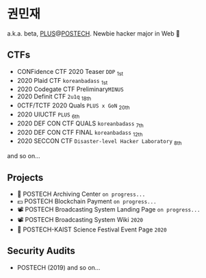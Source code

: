 권민재
===
a.k.a. beta, [PLUS](https://plus.or.kr)@[POSTECH](https://postech.ac.kr).
Newbie hacker major in Web 🥴

## CTFs
- CONFidence CTF 2020 Teaser `DDP` <sub>1st</sub>
- 2020 Plaid CTF `koreanbadass` <sub>1st</sub>
- 2020 Codegate CTF Preliminary`MINUS` <sub></sub>
- 2020 Definit CTF `2u1q` <sub>18th</sub>
- 0CTF/TCTF 2020 Quals `PLUS x GoN` <sub>20th</sub>
- 2020 UIUCTF `PLUS` <sub>6th</sub>
- 2020 DEF CON CTF QUALS `koreanbadass` <sub>7th</sub>
- 2020 DEF CON CTF FINAL `koreanbadass` <sub>12th</sub>
- 2020 SECCON CTF `Disaster-level Hacker Laboratory` <sub>8th</sub>

and so on...

## Projects
- 💾 POSTECH Archiving Center `on progress...`
- 💵 POSTECH Blockchain Payment `on progress...`
- 📽 POSTECH Broadcasting System Landing Page `on progress...`
- 📽 POSTECH Broadcasting System Wiki `2020`
- 🎉 POSTECH-KAIST Science Festival Event Page `2020`


## Security Audits
- POSTECH (2019)
and so on...
<!--
**beta-lux/beta-lux** is a ✨ _special_ ✨ repository because its `README.md` (this file) appears on your GitHub profile.

Here are some ideas to get you started:

- 🔭 I’m currently working on ...
- 🌱 I’m currently learning ...
- 👯 I’m looking to collaborate on ...
- 🤔 I’m looking for help with ...
- 💬 Ask me about ...
- 📫 How to reach me: ...
- 😄 Pronouns: ...
- ⚡ Fun fact: ...
-->

